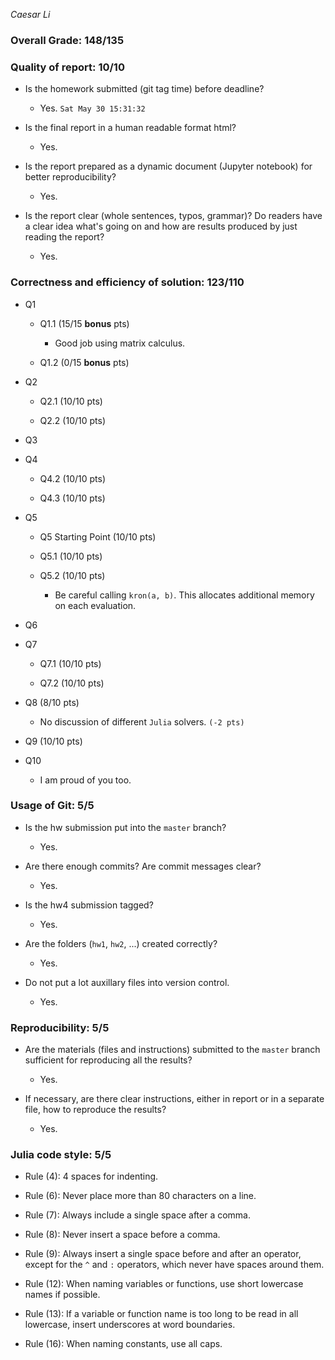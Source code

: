 *Caesar Li*

### Overall Grade: 148/135

### Quality of report: 10/10

* Is the homework submitted (git tag time) before deadline?

    - Yes. `Sat May 30 15:31:32`

* Is the final report in a human readable format html?

    - Yes.

* Is the report prepared as a dynamic document (Jupyter notebook) for better reproducibility?
    
    - Yes.

* Is the report clear (whole sentences, typos, grammar)? Do readers have a clear idea what's going on and how are results produced by just reading the report?
    
    - Yes.


### Correctness and efficiency of solution: 123/110

* Q1

    * Q1.1 (15/15 **bonus** pts)

        - Good job using matrix calculus.
    
    * Q1.2 (0/15 **bonus** pts)

* Q2

    * Q2.1 (10/10 pts)
    
    * Q2.2 (10/10 pts)

* Q3

* Q4

    * Q4.2 (10/10 pts)
    
    * Q4.3 (10/10 pts)

* Q5

    * Q5 Starting Point (10/10 pts)
    
    * Q5.1 (10/10 pts)
    
    * Q5.2 (10/10 pts)

        -  Be careful calling `kron(a, b)`. This allocates additional memory on each evaluation.

* Q6

* Q7

    * Q7.1 (10/10 pts)
    
    * Q7.2 (10/10 pts)

* Q8 (8/10 pts)

    - No discussion of different `Julia` solvers. `(-2 pts)`

* Q9 (10/10 pts)

* Q10

    - I am proud of you too.


### Usage of Git: 5/5

* Is the hw submission put into the `master` branch?

    - Yes.

* Are there enough commits? Are commit messages clear? 

    - Yes.

* Is the hw4 submission tagged?

    - Yes.

* Are the folders (`hw1`, `hw2`, ...) created correctly?

    - Yes.

* Do not put a lot auxillary files into version control.  
    
    - Yes.


### Reproducibility: 5/5

* Are the materials (files and instructions) submitted to the `master` branch sufficient for reproducing all the results? 

    - Yes.

* If necessary, are there clear instructions, either in report or in a separate file, how to reproduce the results?  

    - Yes.


### Julia code style: 5/5

* Rule (4): 4 spaces for indenting. 
    
* Rule (6): Never place more than 80 characters on a line.

* Rule (7): Always include a single space after a comma. 

* Rule (8):  Never insert a space before a comma.

* Rule (9): Always insert a single space before and after an operator, except for the `^` and `:` operators, which never have spaces around them.

* Rule (12): When naming variables or functions, use short lowercase names if possible.

* Rule (13): If a variable or function name is too long to be read in all lowercase, insert underscores at word boundaries.

* Rule (16): When naming constants, use all caps.
